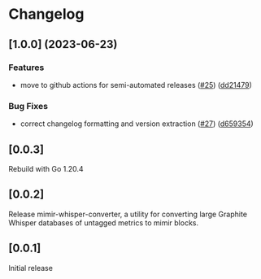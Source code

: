 # Changelog

## [1.0.0] (2023-06-23)


### Features

* move to github actions for semi-automated releases ([#25](https://github.com/grafana/mimir-proxies/issues/25)) ([dd21479](https://github.com/grafana/mimir-proxies/commit/dd214796623f9b2d0362e58184a478ccbf2516b8))


### Bug Fixes

* correct changelog formatting and version extraction ([#27](https://github.com/grafana/mimir-proxies/issues/27)) ([d659354](https://github.com/grafana/mimir-proxies/commit/d6593548a6bebd8bc47fbccace38876f65c2538c))

## [0.0.3]

Rebuild with Go 1.20.4

## [0.0.2]

Release mimir-whisper-converter, a utility for converting large Graphite Whisper
databases of untagged metrics to mimir blocks.

## [0.0.1]

Initial release
